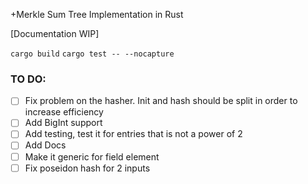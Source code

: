 +Merkle Sum Tree Implementation in Rust

[Documentation WIP]

```cargo build```
```cargo test -- --nocapture```

### TO DO:

- [ ] Fix problem on the hasher. Init and hash should be split in order to increase efficiency
- [ ] Add BigInt support
- [ ] Add testing, test it for entries that is not a power of 2
- [ ] Add Docs 
- [ ] Make it generic for field element
- [ ] Fix poseidon hash for 2 inputs